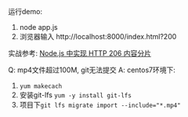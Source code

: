 运行demo:
1. node app.js
2. 浏览器输入 http://localhost:8000/index.html?200

实战参考:
[Node.js 中实现 HTTP 206 内容分片](https://www.oschina.net/translate/http-partial-content-in-node-js?cmp)


Q:
mp4文件超过100M, git无法提交
A:
centos7环境下:
1. `yum makecach`
2. 安装git-lfs `yum -y install git-lfs`
3. 项目下`git lfs migrate import --include="*.mp4"`